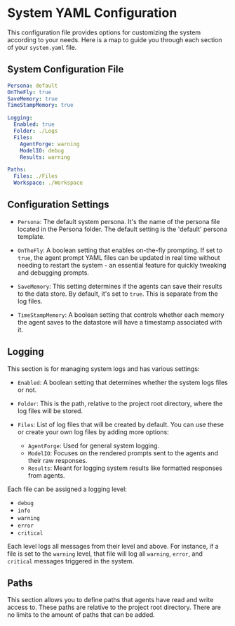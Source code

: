 # System YAML Configuration

This configuration file provides options for customizing the system according to your needs. Here is a map to guide you through each section of your `system.yaml` file. 

## System Configuration File

```yaml
Persona: default
OnTheFly: true
SaveMemory: true
TimeStampMemory: true

Logging:
  Enabled: true
  Folder: ./Logs
  Files:
    AgentForge: warning
    ModelIO: debug
    Results: warning

Paths:
  Files: ./Files
  Workspace: ./Workspace
```

## Configuration Settings

- `Persona`: The default system persona. It's the name of the persona file located in the Persona folder. The default setting is the 'default' persona template.

- `OnTheFly`: A boolean setting that enables on-the-fly prompting. If set to `true`, the agent prompt YAML files can be updated in real time without needing to restart the system - an essential feature for quickly tweaking and debugging prompts.

- `SaveMemory`: This setting determines if the agents can save their results to the data store. By default, it's set to `true`. This is separate from the log files.

- `TimeStampMemory`: A boolean setting that controls whether each memory the agent saves to the datastore will have a timestamp associated with it.

## Logging 

This section is for managing system logs and has various settings:

- `Enabled`: A boolean setting that determines whether the system logs files or not.

- `Folder`: This is the path, relative to the project root directory, where the log files will be stored.

- `Files`: List of log files that will be created by default. You can use these or create your own log files by adding more options:
    - `AgentForge`: Used for general system logging.
    - `ModelIO`: Focuses on the rendered prompts sent to the agents and their raw responses.
    - `Results`: Meant for logging system results like formatted responses from agents.


Each file can be assigned a logging level:
- `debug`
- `info`
- `warning`
- `error`
- `critical`

Each level logs all messages from their level and above. For instance, if a file is set to the `warning` level, that file will log all `warning`, `error`, and `critical` messages triggered in the system.

## Paths

This section allows you to define paths that agents have read and write access to. These paths are relative to the project root directory. There are no limits to the amount of paths that can be added.